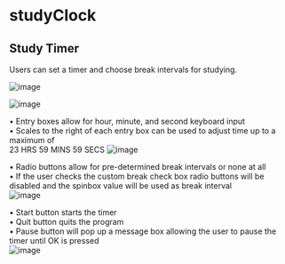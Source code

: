 # studyClock
## Study Timer

Users can set a timer and choose break intervals for studying. <br>

![image](https://github.com/KhantivongJ/studyClock/assets/68672801/4b981447-2ce2-47ef-a82d-055b94e90229)

![image](https://github.com/KhantivongJ/studyClock/assets/68672801/d695e203-b199-4186-b626-a392a8037c25)

• Entry boxes allow for hour, minute, and second keyboard input <br>
• Scales to the right of each entry box can be used to adjust time up to a maximum of <br>
23 HRS 59 MINS 59 SECS 
![image](https://github.com/KhantivongJ/studyClock/assets/68672801/7836a259-cbf0-43f1-b99b-da486589d065)

• Radio buttons allow for pre-determined break intervals or none at all <br>
• If the user checks the custom break check box radio buttons will be disabled and the spinbox value will be used as break interval <br>
![image](https://github.com/KhantivongJ/studyClock/assets/68672801/c833be46-9863-48c8-8d4e-5bed5ee86f1b)

• Start button starts the timer <br>
• Quit button quits the program <br>
• Pause button will pop up a message box allowing the user to pause the timer until OK is pressed <br>
![image](https://github.com/KhantivongJ/studyClock/assets/68672801/016f1d23-5225-4eab-b08f-377e6cc58fe5)

